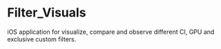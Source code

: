 # Filter_Visuals
iOS application for visualize, compare and observe different CI, GPU and exclusive custom filters.
